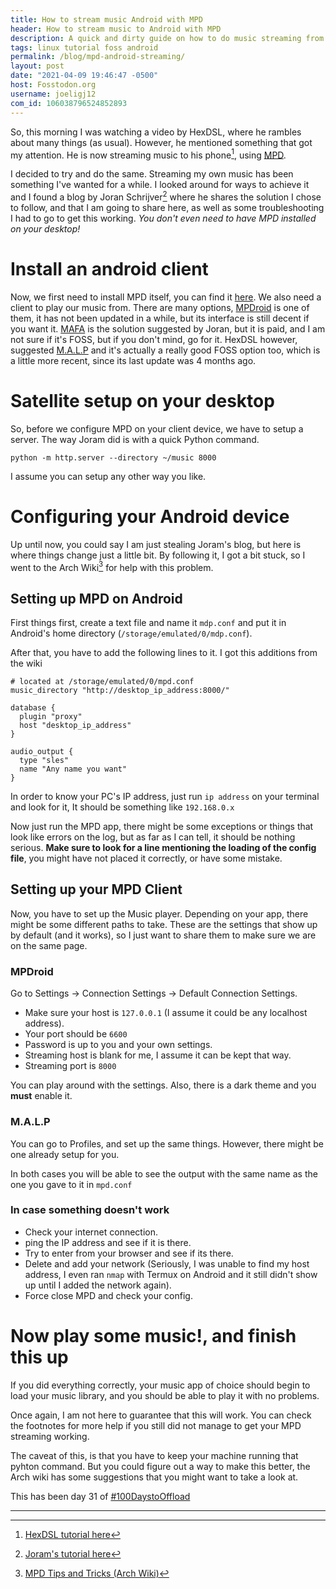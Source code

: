 ```yaml
---
title: How to stream music Android with MPD 
header: How to stream music to Android with MPD 
description: A quick and dirty guide on how to do music streaming from your desktop (or any device with a music folder) to Android with MPD 
tags: linux tutorial foss android 
permalink: /blog/mpd-android-streaming/ 
layout: post 
date: "2021-04-09 19:46:47 -0500" 
host: Fosstodon.org 
username: joeligj12 
com_id: 106038796524852893
--- 
```


So, this morning I was watching a video by HexDSL, where he rambles about many things (as usual). However, he mentioned something that got my attention. He is now streaming music to his phone[^1], using [MPD](https://www.musicpd.org/).

I decided to try and do the same. Streaming my own music has been something I've wanted for a while. I looked around for ways to achieve it and I found a blog by Joran Schrijver[^2] where he shares the solution I chose to follow, and that I am going to share here, as well as some troubleshooting I had to go to get this working. *You don't even need to have MPD installed on your desktop!*

# Install an android client

Now, we first need to install MPD itself, you can find it [here](https://f-droid.org/en/packages/org.musicpd). We also need a client to play our music from. There are many options, [MPDroid](https://f-droid.org/en/packages/com.namelessdev.mpdroid/) is one of them, it has not been updated in a while, but its interface is still decent if you want it. [MAFA](https://play.google.com/store/apps/details?id=software.indi.android.mpd) is the solution suggested by Joran, but it is paid, and I am not sure if it's FOSS, but if you don't mind, go for it. HexDSL however, suggested [M.A.L.P](https://f-droid.org/en/packages/org.gateshipone.malp/) and it's actually a really good FOSS option too, which is a little more recent, since its last update was 4 months ago.

# Satellite setup on your desktop

So, before we configure MPD on your client device, we have to setup a server. The way Joram did is with a quick Python command.

```
python -m http.server --directory ~/music 8000
```

I assume you can setup any other way you like.

# Configuring your Android device

Up until now, you could say I am just stealing Joram's blog, but here is where things change just a little bit. By following it, I got a bit stuck, so I went to the Arch Wiki[^3] for help with this problem. 

## Setting up MPD on Android

First things first, create a text file and name it `mdp.conf` and put it in Android's home directory (`/storage/emulated/0/mdp.conf`).

After that, you have to add the following lines to it. I got this additions from the wiki 

```
# located at /storage/emulated/0/mpd.conf
music_directory "http://desktop_ip_address:8000/"

database {
  plugin "proxy"
  host "desktop_ip_address"
}

audio_output {
  type "sles"
  name "Any name you want"
}
```

In order to know your PC's IP address, just run `ip address` on your terminal and look for it, It should be something like `192.168.0.x` 

Now just run the MPD app, there might be some exceptions or things that look like errors on the log, but as far as I can tell, it should be nothing serious. **Make sure to look for a line mentioning the loading of the config file**, you might have not placed it correctly, or have some mistake.

## Setting up your MPD Client

Now, you have to set up the Music player. Depending on your app, there might be some different paths to take.
These are the settings that show up by default (and it works), so I just want to share them to make sure we are on the same page.
### MPDroid

Go to Settings -> Connection Settings -> Default Connection Settings.
- Make sure your host is `127.0.0.1` (I assume it could be any localhost address). 
- Your port should be `6600`
- Password is up to you and your own settings.
- Streaming host is blank for me, I assume it can be kept that way.
- Streaming port is `8000`

You can play around with the settings. Also, there is a dark theme and you **must** enable it.

### M.A.L.P

You can go to Profiles, and set up the same things. However, there might be one already setup for you.

In both cases you will be able to see the output with the same name as the one you gave to it in `mpd.conf`

### In case something doesn't work

* Check your internet connection.
* ping the IP address and see if it is there.
* Try to enter from your browser and see if its there.
* Delete and add your network (Seriously, I was unable to find my host address, I even ran `nmap` with Termux on Android and it still didn't show up until I added the network again).
* Force close MPD and check your config.

# Now play some music!, and finish this up

If you did everything correctly, your music app of choice should begin to load your music library, and you should be able to play it with no problems.

Once again, I am not here to guarantee that this will work. You can check the footnotes for more help if you still did not manage to get your MPD streaming working.

The caveat of this, is that you have to keep your machine running that pyhton command. But you could figure out a way to make this better, the Arch wiki has some suggestions that you might want to take a look at.

This has been day 31 of [#100DaystoOffload](https://100DaystoOffload.com)

---

[^1]: [HexDSL tutorial here](https://hexdsl.co.uk/posts/i-setup-mpd-streaming.html)
[^2]: [Joram's tutorial here](https://www.joram.io/blog/android-streaming-mpd/)
[^3]: [MPD Tips and Tricks (Arch Wiki)](https://wiki.archlinux.org/index.php/Music_Player_Daemon/Tips_and_tricks#Music_streaming_with_the_satellite_setup)
